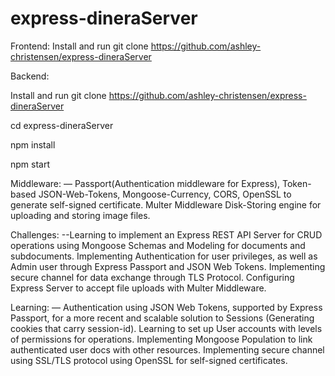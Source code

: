 # express-dineraServer



Frontend:
Install and run git clone https://github.com/ashley-christensen/express-dineraServer

Backend: 

Install and run git clone https://github.com/ashley-christensen/express-dineraServer

cd express-dineraServer

npm install

npm start 

Middleware: — Passport(Authentication middleware for Express), Token-based JSON-Web-Tokens, Mongoose-Currency, CORS, OpenSSL to generate self-signed certificate. Multer Middleware Disk-Storing engine for uploading and storing image files.

Challenges: --Learning to implement an Express REST API Server for CRUD operations using Mongoose Schemas and Modeling for documents and subdocuments. Implementing Authentication for user privileges, as well as Admin user through Express Passport and JSON Web Tokens. Implementing secure channel for data exchange through TLS Protocol. Configuring Express Server to accept file uploads with Multer Middleware.

Learning: — Authentication using JSON Web Tokens, supported by Express Passport, for a more recent and scalable solution to Sessions (Generating cookies that carry session-id). Learning to set up User accounts with levels of permissions for operations. Implementing Mongoose Population to link authenticated user docs with other resources. Implementing secure channel using SSL/TLS protocol using OpenSSL for self-signed certificates.
